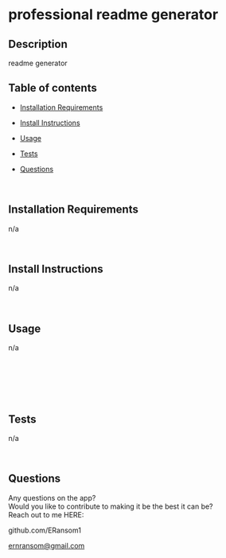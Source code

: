 

# professional readme generator


## Description

readme generator


## Table of contents  

- [Installation Requirements](#installation-requirements)  
- [Install Instructions](#install-instructions)  
- [Usage](#usage)  
    
- [Tests](#tests)  
- [Questions](#questions)   

&nbsp;

## Installation Requirements 

n/a

&nbsp;

## Install Instructions 
n/a

&nbsp;

## Usage

n/a

&nbsp;





&nbsp;

&nbsp;

## Tests
n/a

&nbsp;

## Questions
Any questions on the app?   
Would you like to contribute to making it be the best it can be?  
Reach out to me HERE:  
  
github.com/ERansom1  
  
ernransom@gmail.com  
  
   
